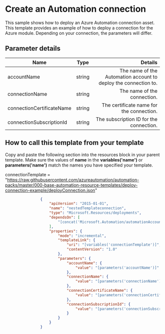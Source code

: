 # Create an Automation connection

This sample shows how to deploy an Azure Automation connection asset.  This template provides an example of how to deploy a connection for the Azure module.  Depending on your connection, the parameters will differ.



## Parameter details 

| Name           					| Type          | Details 															|
| -------------  					|:-------------:| -----------------------------------------------------------------:|
| accountName      					| string 		| The name of the Automation account to deploy the connection to. 	|
| connectionName					| string      	| The name of the connection. 										|
| connectionCertificateName	 		| string	    | The certificate name for the connection. 							|
| connectionSubscriptionId	 		| string		| The subscription ID for the connection. 							|


## How to call this template from your template

Copy and paste the following section into the resources block in your parent template.  Make sure the values of **name** in the **variables('name')** or **parameters('name')** match the names you have specified your template.  

connectionTemplate = "https://raw.githubusercontent.com/azureautomation/automation-packs/master/000-base-automation-resource-templates/deploy-connection-example/deployConnection.json"


```json
                {
                    "apiVersion": "2015-01-01",
                    "name": "nestedTemplateconnection",
                    "type": "Microsoft.Resources/deployments",
                    "dependsOn": [
                        "[concat('Microsoft.Automation/automationAccounts/', parameters('accountName'))]"
                    ],
                    "properties": {
                        "mode": "incremental",
                        "templateLink": {
                            "uri": "[variables('connectionTemplate')]",
                            "contentVersion": "1.0"
                        },
                        "parameters": {
                            "accountName": {
                                "value": "[parameters('accountName')]"
                            },
                            "connectionName": {
                                "value": "[parameters('connectionName')]"
                            },
							"connectionCertificateName": {
                                "value": "[parameters('connectionCertificateName')]"
                            },
                            "connectionSubscriptionId": {
                                "value": "[parameters('connectionSubscriptionId')]"
                            }
                        }
                    }
                }

```
